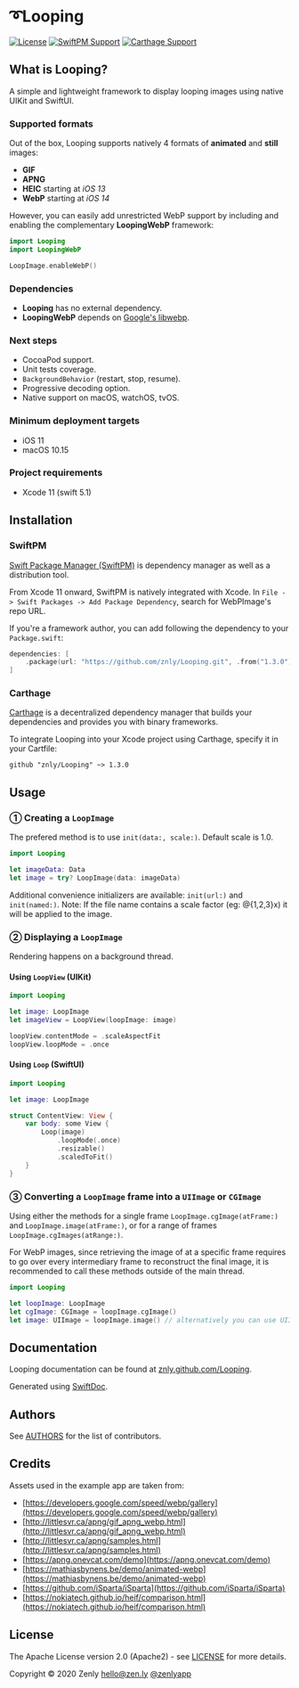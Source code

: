 # ➰Looping

[![License](https://img.shields.io/badge/License-Apache%202.0-blue.svg)](https://opensource.org/licenses/Apache-2.0)
[![SwiftPM Support](https://img.shields.io/badge/SwiftPM-compatible-brightgreen.svg)](https://swift.org/package-manager/)
[![Carthage Support](https://img.shields.io/badge/Carthage-compatible-brightgreen.svg)](https://github.com/Carthage/Carthage)

## What is Looping?

A simple and lightweight framework to display looping images using native UIKit and SwiftUI.

### Supported formats

Out of the box, Looping supports natively 4 formats of __animated__ and __still__ images:
- **GIF**
- **APNG**
- **HEIC** starting at _iOS 13_
- **WebP** starting at _iOS 14_

However, you can easily add unrestricted WebP support by including and enabling the complementary **LoopingWebP** framework:

```swift
import Looping
import LoopingWebP

LoopImage.enableWebP()
```

### Dependencies

+ **Looping** has no external dependency.
+ **LoopingWebP** depends on [Google's libwebp](https://github.com/webmproject/libwebp/releases/tag/v1.1.0).

### Next steps

+ CocoaPod support.
+ Unit tests coverage.
+ `BackgroundBehavior` (restart, stop, resume).
+ Progressive decoding option.
+ Native support on macOS, watchOS, tvOS.

### Minimum deployment targets

+ iOS 11
+ macOS 10.15

### Project requirements

+ Xcode 11 (swift 5.1)

## Installation

### SwiftPM

[Swift Package Manager (SwiftPM)](https://swift.org/package-manager/) is dependency manager as well as a distribution tool.

From Xcode 11 onward, SwiftPM is natively integrated with Xcode. In `File -> Swift Packages -> Add Package Dependency`, search for WebPImage's repo URL.

If you're a framework author, you can add following the dependency to your `Package.swift`:
```swift
dependencies: [
    .package(url: "https://github.com/znly/Looping.git", .from("1.3.0"))
]
```

### Carthage

[Carthage](https://github.com/Carthage/Carthage) is a decentralized dependency manager that builds your dependencies and provides you with binary frameworks.

To integrate Looping into your Xcode project using Carthage, specify it in your Cartfile:
```
github "znly/Looping" ~> 1.3.0
```

## Usage

### ① Creating a `LoopImage`

The prefered method is to use `init(data:, scale:)`. Default scale is 1.0.
```swift
import Looping

let imageData: Data
let image = try? LoopImage(data: imageData)
```

Additional convenience initializers are available: `init(url:)` and  `init(named:)`.
Note: If the file name contains a scale factor (eg: @{1,2,3}x) it will be applied to the image.

### ② Displaying a `LoopImage`

Rendering happens on a background thread. 

#### Using `LoopView` (UIKit)

```swift
import Looping

let image: LoopImage
let imageView = LoopView(loopImage: image)

loopView.contentMode = .scaleAspectFit
loopView.loopMode = .once
```

#### Using `Loop` (SwiftUI)

```swift
import Looping

let image: LoopImage

struct ContentView: View {
    var body: some View {
        Loop(image)
            .loopMode(.once)
            .resizable()
            .scaledToFit()
    }
}
```

### ③ Converting a `LoopImage` frame into a `UIImage` or `CGImage`

Using either the methods for a single frame `LoopImage.cgImage(atFrame:)` and  `LoopImage.image(atFrame:)`, or for a range of frames `LoopImage.cgImages(atRange:)`.

 For WebP images, since retrieving the image of at a specific frame requires to go over every intermediary frame to reconstruct the final image, it is recommended to call these methods outside of the main thread. 

```swift
import Looping

let loopImage: LoopImage
let cgImage: CGImage = loopImage.cgImage()
let image: UIImage = loopImage.image() // alternatively you can use UIImage(loopImage: loopImage)
```

## Documentation

Looping documentation can be found at [znly.github.com/Looping](https://znly.github.com/Looping).

Generated using [SwiftDoc](https://github.com/SwiftDocOrg/swift-doc/releases/tag/1.0.0-beta.3).

## Authors
See [AUTHORS](./AUTHORS) for the list of contributors.

## Credits
Assets used in the example app are taken from:
+ [https://developers.google.com/speed/webp/gallery](https://developers.google.com/speed/webp/gallery)
+ [http://littlesvr.ca/apng/gif_apng_webp.html](http://littlesvr.ca/apng/gif_apng_webp.html)
+ [http://littlesvr.ca/apng/samples.html](http://littlesvr.ca/apng/samples.html)
+ [https://apng.onevcat.com/demo](https://apng.onevcat.com/demo)
+ [https://mathiasbynens.be/demo/animated-webp](https://mathiasbynens.be/demo/animated-webp)
+ [https://github.com/iSparta/iSparta](https://github.com/iSparta/iSparta)
+ [https://nokiatech.github.io/heif/comparison.html](https://nokiatech.github.io/heif/comparison.html)

## License
The Apache License version 2.0 (Apache2) - see [LICENSE](./LICENSE) for more details.

Copyright © 2020 Zenly <hello@zen.ly> [@zenlyapp](https://twitter.com/zenlyapp)
